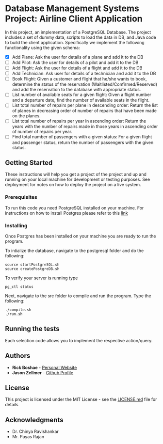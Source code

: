 # Database Management Systems Project: Airline Client Application

In this project, an implementation of a PostgreSQL Database. The project includes a set of dummy data, scripts to load the data in DB, and Java code to build the client application.
Specifically we implement the following functionality using the given schema:
- [x] Add Plane: Ask the user for details of a plane and add it to the DB
- [ ] Add Pilot: Ask the user for details of a pilot and add it to the DB
- [ ] Add Flight: Ask the user for details of a flight and add it to the DB
- [ ] Add Technician: Ask user for details of a technician and add it to the DB
- [ ] Book Flight: Given a customer and flight that he/she wants to book, determine the status of the reservation (Waitlisted/Confirmed/Reserved) and add the reservation to the database with appropriate status.
- [ ] List number of available seats for a given flight: Given a flight number and a departure date, find the number of available seats in the flight.
- [ ] List total number of repairs per plane in descending order: Return the list of planes in decreasing order of number of repairs that have been made on the planes.
- [ ] List total number of repairs per year in ascending order:  Return the years with the number of repairs made in those years in ascending order of number of repairs per year.
- [ ] Find total number of passengers with a given status:  For a given flight and passenger status, return the number of passengers with the given status.

## Getting Started

These instructions will help you get a project of the project and up and running on your local machine for development or testing purposes. See deployment for notes on how to deploy the project on a live system.

### Prerequisites

To run this code you need PostgreSQL installed on your machine. For instructions on how to install Postgres please refer to this [link](https://www.postgresql.org/docs/9.3/static/tutorial-install.html)

### Installing

Once Postgres has been installed on your machine you are ready to run the program.

To intialize the database, navigate to the postgresql folder and do the following:
```
source startPostgreSQL.sh
source createPostgreDB.sh
```
To verify your server is running type
```
pg_ctl status
```

Next, navigate to the src folder to compile and run the program. Type the following:
```
./compile.sh
./run.sh
```

## Running the tests

Each selection code allows you to implement the respective action/query.

## Authors

* **Rick Boshae** - [Personal Website](https://rboshae.github.io/)
* **Jason Zellmer** - [Github Profile](https://github.com/jzell001)

## License

This project is licensed under the MIT License - see the [LICENSE.md](LICENSE.md) file for details

## Acknowledgments

* Dr. Chinya Ravishankar
* Mr. Payas Rajan
